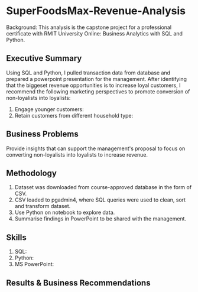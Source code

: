 # SuperFoodsMax-Revenue-Analysis
Background:
This analysis is the capstone project for a professional certificate with RMIT University Online: Business Analytics with SQL and Python.

## Executive Summary
Using SQL and Python, I pulled transaction data from database and prepared a powerpoint presentation for the management. After identifying that the biggeset revenue opportunities is to increase loyal customers, I recommend the following marketing perspectives to promote conversion of non-loyalists into loyalists:

  1. Engage younger customers: 
  2. Retain customers from different household type: 

## Business Problems
Provide insights that can support the management's proposal to focus on converting non-loyalists into loyalists to increase revenue.

## Methodology
1. Dataset was downloaded from course-approved database in the form of CSV.
2. CSV loaded to pgadmin4, where SQL queries were used to clean, sort and transform dataset.
3. Use Python on notebook to explore data.
4. Summarise findings in PowerPoint to be shared with the management.

## Skills
1. SQL:
2. Python:
3. MS PowerPoint:

## Results & Business Recommendations
